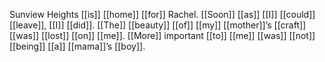 Sunview Heights [[is]] [[home]] [[for]] Rachel. [[Soon]] [[as]] [[I]] [[could]] [[leave]], [[I]] [[did]]. [[The]] [[beauty]] [[of]] [[my]] [[mother]]’s [[craft]] [[was]] [[lost]] [[on]] [[me]]. [[More]] important [[to]] [[me]] [[was]] [[not]] [[being]] [[a]] [[mama]]’s [[boy]].